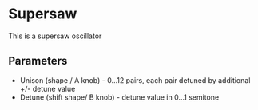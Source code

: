 # Supersaw

This is a supersaw oscillator

## Parameters
* Unison (shape / A knob) - 0...12 pairs, each pair detuned by additional +/- detune value
* Detune (shift shape/ B knob) - detune value in 0...1 semitone
